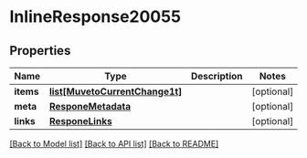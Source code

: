 # InlineResponse20055

## Properties
Name | Type | Description | Notes
------------ | ------------- | ------------- | -------------
**items** | [**list[MuvetoCurrentChange1t]**](MuvetoCurrentChange1t.md) |  | [optional] 
**meta** | [**ResponeMetadata**](ResponeMetadata.md) |  | [optional] 
**links** | [**ResponeLinks**](ResponeLinks.md) |  | [optional] 

[[Back to Model list]](../README.md#documentation-for-models) [[Back to API list]](../README.md#documentation-for-api-endpoints) [[Back to README]](../README.md)


